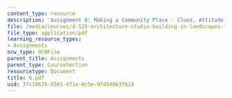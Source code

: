 ```yaml
---
content_type: resource
description: 'Assignment 6: Making a Community Place - Clues, Attitude and Program'
file: /media/courses/4-125-architecture-studio-building-in-landscapes-fall-2002/37c1067b5501471e8c5e9fd940b3f61d_6.pdf
file_type: application/pdf
learning_resource_types:
- Assignments
ocw_type: OCWFile
parent_title: Assignments
parent_type: CourseSection
resourcetype: Document
title: 6.pdf
uid: 37c1067b-5501-471e-8c5e-9fd940b3f61d
---
```

